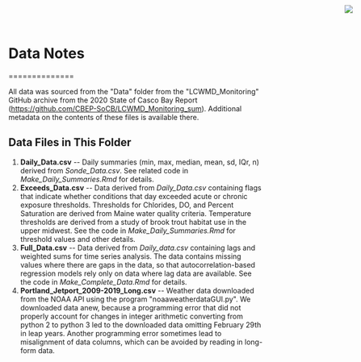 # Data Notes
==============

<img
  src="https://www.cascobayestuary.org/wp-content/uploads/2014/04/logo_sm.jpg"
  style="position:absolute;top:10px;right:50px;" />
  
All data was sourced from the "Data" folder from the "LCWMD_Monitoring"
GitHub archive from the 2020 State of Casco Bay Report 
(https://github.com/CBEP-SoCB/LCWMD_Monitoring_sum).  Additional metadata on the
contents of these files is available there.

## Data Files in This Folder
1.  **Daily_Data.csv**   -- Daily summaries (min, max, median, mean, sd, IQr, n)
    derived from *Sonde_Data.csv*. See related code in 
    *Make_Daily_Summaries.Rmd* for details.  
2.  **Exceeds_Data.csv**  -- Data derived from *Daily_Data.csv* containing flags
    that indicate whether conditions that day exceeded acute or chronic exposure
    thresholds.   Thresholds for Chlorides, DO, and Percent Saturation are
    derived from Maine water quality criteria.  Temperature thresholds are
    derived from a study of brook trout habitat use in the upper midwest.  See
    the code in *Make_Daily_Summaries.Rmd* for threshold values and other
    details.  
3.  **Full_Data.csv** -- Data derived from *Daily_data.csv* containing lags and
    weighted sums for time series analysis.  The data contains missing values
    where there are gaps in the data, so that autocorrelation-based regression
    models rely only on data where lag data are available.  See the code in
    *Make_Complete_Data.Rmd* for details.  
4.  **Portland_Jetport_2009-2019_Long.csv**  --   Weather data downloaded from
    the NOAA API using the program "noaaweatherdataGUI.py".  We downloaded data 
    anew, because a programming error that did not properly account for changes 
    in integer arithmetic  converting from python 2 to python 3 led to the
    downloaded data omitting February 29th in leap years.  Another programming
    error sometimes lead to misalignment of data columns, which can be avoided 
    by reading in long-form data.
